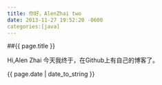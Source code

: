 ```yaml
---
title: 你好，AlenZhai two
date: 2013-11-27 19:52:20 -0600
categories:[java]
---
```

##{{ page.title }}

Hi,Alen Zhai
今天我终于，在Github上有自己的博客了。

{{ page.date | date_to_string }}
